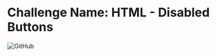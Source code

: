 # Challenge Name: HTML - Disabled Buttons

![GitHub](https://img.shields.io/github/license/PurpleBananas99/root-me?label=date&logo=13.07.2021&logoColor=brightgreen)
